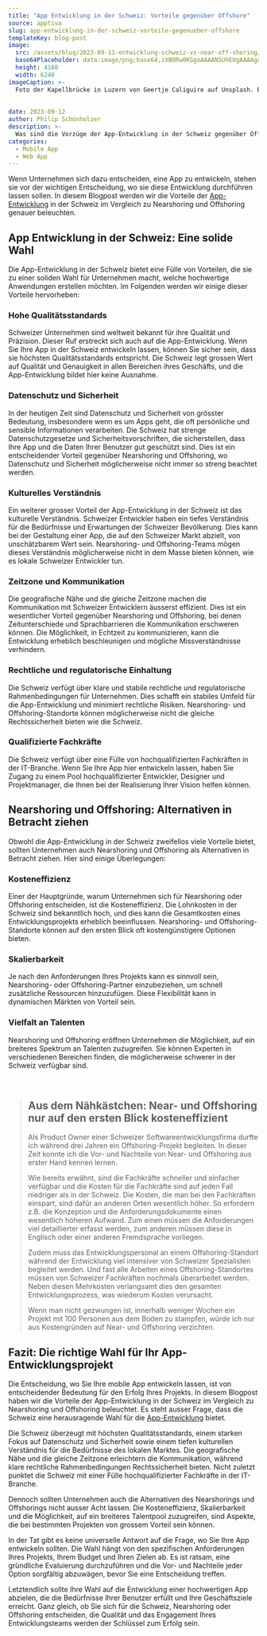 ```yaml
---
title: "App Entwicklung in der Schweiz: Vorteile gegenüber Offshore"
source: apptiva
slug: app-entwicklung-in-der-schweiz-vorteile-gegenueber-offshore
templateKey: blog-post
image:
  src: /assets/blog/2023-09-11-entwicklung-schweiz-vs-near-off-shoring/luzern.jpg
  base64Placeholder: data:image/png;base64,iVBORw0KGgoAAAANSUhEUgAAAAgAAAAFCAIAAAD38zoCAAAACXBIWXMAAAsTAAALEwEAmpwYAAAAiElEQVR4nAF9AIL/ADu+/2vW/3bc/4Dk/4Df/3/f/37j/4W74ACn7f+m6v+s8P+v4vm7/f+2///R//+5wMEAaZrAc5/Jfp2+fG9rmcvqveTwgW1Khn11AAQYIAAJAAwmMqajpXJoZnFSO19AL5ORmAAAQFkCRlsgVm2nq6xrcn58bWaqk3+MiIj0eka955y4LgAAAABJRU5ErkJggg==
  height: 4160
  width: 6240
imageCaption: >- 
  Foto der Kapellbrücke in Luzern von Geertje Caliguire auf Unsplash. Ein Symbol für die Schweiz und Schweizer Qualität im Zusammenhang mit Software-Entwicklung.
  
  
date: 2023-09-12
author: Philip Schönholzer
description: >-
  Was sind die Vorzüge der App-Entwicklung in der Schweiz gegenüber Offshoring? Von Qualität bis zu Datenschutz - entdecken Sie die Vorteile der Schweiz für Ihre App-Entwicklung.
categories:
  - Mobile App
  - Web App
---
```


Wenn Unternehmen sich dazu entscheiden, eine App zu entwickeln, stehen sie vor der wichtigen Entscheidung, wo sie diese Entwicklung durchführen lassen sollen. In diesem Blogpost werden wir die Vorteile der [App-Entwicklung](/angebot/development/app-entwicklung) in der Schweiz im Vergleich zu Nearshoring und Offshoring genauer beleuchten.

## App Entwicklung in der Schweiz: Eine solide Wahl

Die App-Entwicklung in der Schweiz bietet eine Fülle von Vorteilen, die sie zu einer soliden Wahl für Unternehmen macht, welche hochwertige Anwendungen erstellen möchten. Im Folgenden werden wir einige dieser Vorteile hervorheben:

### Hohe Qualitätsstandards

Schweizer Unternehmen sind weltweit bekannt für ihre Qualität und Präzision. Dieser Ruf erstreckt sich auch auf die App-Entwicklung. Wenn Sie Ihre App in der Schweiz entwickeln lassen, können Sie sicher sein, dass sie höchsten Qualitätsstandards entspricht. Die Schweiz legt grossen Wert auf Qualität und Genauigkeit in allen Bereichen ihres Geschäfts, und die App-Entwicklung bildet hier keine Ausnahme.

### Datenschutz und Sicherheit

In der heutigen Zeit sind Datenschutz und Sicherheit von grösster Bedeutung, insbesondere wenn es um Apps geht, die oft persönliche und sensible Informationen verarbeiten. Die Schweiz hat strenge Datenschutzgesetze und Sicherheitsvorschriften, die sicherstellen, dass Ihre App und die Daten Ihrer Benutzer gut geschützt sind. Dies ist ein entscheidender Vorteil gegenüber Nearshoring und Offshoring, wo Datenschutz und Sicherheit möglicherweise nicht immer so streng beachtet werden.

### Kulturelles Verständnis

Ein weiterer grosser Vorteil der App-Entwicklung in der Schweiz ist das kulturelle Verständnis. Schweizer Entwickler haben ein tiefes Verständnis für die Bedürfnisse und Erwartungen der Schweizer Bevölkerung. Dies kann bei der Gestaltung einer App, die auf den Schweizer Markt abzielt, von unschätzbarem Wert sein. Nearshoring- und Offshoring-Teams mögen dieses Verständnis möglicherweise nicht in dem Masse bieten können, wie es lokale Schweizer Entwickler tun.

### Zeitzone und Kommunikation

Die geografische Nähe und die gleiche Zeitzone machen die Kommunikation mit Schweizer Entwicklern äusserst effizient. Dies ist ein wesentlicher Vorteil gegenüber Nearshoring und Offshoring, bei denen Zeitunterschiede und Sprachbarrieren die Kommunikation erschweren können. Die Möglichkeit, in Echtzeit zu kommunizieren, kann die Entwicklung erheblich beschleunigen und mögliche Missverständnisse verhindern.

### Rechtliche und regulatorische Einhaltung

Die Schweiz verfügt über klare und stabile rechtliche und regulatorische Rahmenbedingungen für Unternehmen. Dies schafft ein stabiles Umfeld für die App-Entwicklung und minimiert rechtliche Risiken. Nearshoring- und Offshoring-Standorte können möglicherweise nicht die gleiche Rechtssicherheit bieten wie die Schweiz.

### Qualifizierte Fachkräfte

Die Schweiz verfügt über eine Fülle von hochqualifizierten Fachkräften in der IT-Branche. Wenn Sie Ihre App hier entwickeln lassen, haben Sie Zugang zu einem Pool hochqualifizierter Entwickler, Designer und Projektmanager, die Ihnen bei der Realisierung Ihrer Vision helfen können.

## Nearshoring und Offshoring: Alternativen in Betracht ziehen

Obwohl die App-Entwicklung in der Schweiz zweifellos viele Vorteile bietet, sollten Unternehmen auch Nearshoring und Offshoring als Alternativen in Betracht ziehen. Hier sind einige Überlegungen:

### Kosteneffizienz

Einer der Hauptgründe, warum Unternehmen sich für Nearshoring oder Offshoring entscheiden, ist die Kosteneffizienz. Die Lohnkosten in der Schweiz sind bekanntlich hoch, und dies kann die Gesamtkosten eines Entwicklungsprojekts erheblich beeinflussen. Nearshoring- und Offshoring-Standorte können auf den ersten Blick oft kostengünstigere Optionen bieten.

### Skalierbarkeit

Je nach den Anforderungen Ihres Projekts kann es sinnvoll sein, Nearshoring- oder Offshoring-Partner einzubeziehen, um schnell zusätzliche Ressourcen hinzuzufügen. Diese Flexibilität kann in dynamischen Märkten von Vorteil sein.

### Vielfalt an Talenten

Nearshoring und Offshoring eröffnen Unternehmen die Möglichkeit, auf ein breiteres Spektrum an Talenten zuzugreifen. Sie können Experten in verschiedenen Bereichen finden, die möglicherweise schwerer in der Schweiz verfügbar sind.

&nbsp;
&nbsp;

> ## Aus dem Nähkästchen: Near- und Offshoring nur auf den ersten Blick kosteneffizient
>
> Als Product Owner einer Schweizer Softwareentwicklungsfirma durfte ich während drei Jahren ein Offshoring-Projekt begleiten. In dieser Zeit konnte ich die Vor- und Nachteile von Near- und Offshoring aus erster Hand kennen lernen.
>
> Wie bereits erwähnt, sind die Fachkräfte schneller und einfacher verfügbar und die Kosten für die Fachkräfte sind auf jeden Fall niedriger als in der Schweiz. Die Kosten, die man bei den Fachkräften einspart, sind dafür an anderen Orten wesentlich höher. So erfordern z.B. die Konzeption und die Anforderungsdokumente einen wesentlich höheren Aufwand. Zum einen müssen die Anforderungen viel detaillierter erfasst werden, zum anderen müssen diese in Englisch oder einer anderen Fremdsprache vorliegen.
>
> Zudem muss das Entwicklungspersonal an einem Offshoring-Standort während der Entwicklung viel intensiver von Schweizer Spezialisten begleitet werden. Und fast alle Arbeiten eines Offshoring-Standortes müssen von Schweizer Fachkräften nochmals überarbeitet werden. Neben diesen Mehrkosten verlangsamt dies den gesamten Entwicklungsprozess, was wiederum Kosten verursacht.
>
> Wenn man nicht gezwungen ist, innerhalb weniger Wochen ein Projekt mit 100 Personen aus dem Boden zu stampfen, würde ich nur aus Kostengründen auf Near- und Offshoring verzichten.

## Fazit: Die richtige Wahl für Ihr App-Entwicklungsprojekt

Die Entscheidung, wo Sie Ihre mobile App entwickeln lassen, ist von entscheidender Bedeutung für den Erfolg Ihres Projekts. In diesem Blogpost haben wir die Vorteile der App-Entwicklung in der Schweiz im Vergleich zu Nearshoring und Offshoring beleuchtet. Es steht ausser Frage, dass die Schweiz eine herausragende Wahl für die [App-Entwicklung](/angebot/development/app-entwicklung) bietet.

Die Schweiz überzeugt mit höchsten Qualitätsstandards, einem starken Fokus auf Datenschutz und Sicherheit sowie einem tiefen kulturellen Verständnis für die Bedürfnisse des lokalen Marktes. Die geografische Nähe und die gleiche Zeitzone erleichtern die Kommunikation, während klare rechtliche Rahmenbedingungen Rechtssicherheit bieten. Nicht zuletzt punktet die Schweiz mit einer Fülle hochqualifizierter Fachkräfte in der IT-Branche.

Dennoch sollten Unternehmen auch die Alternativen des Nearshorings und Offshorings nicht ausser Acht lassen. Die Kosteneffizienz, Skalierbarkeit und die Möglichkeit, auf ein breiteres Talentpool zuzugreifen, sind Aspekte, die bei bestimmten Projekten von grossem Vorteil sein können.

In der Tat gibt es keine universelle Antwort auf die Frage, wo Sie Ihre App entwickeln sollten. Die Wahl hängt von den spezifischen Anforderungen Ihres Projekts, Ihrem Budget und Ihren Zielen ab. Es ist ratsam, eine gründliche Evaluierung durchzuführen und die Vor- und Nachteile jeder Option sorgfältig abzuwägen, bevor Sie eine Entscheidung treffen.

Letztendlich sollte Ihre Wahl auf die Entwicklung einer hochwertigen App abzielen, die die Bedürfnisse Ihrer Benutzer erfüllt und Ihre Geschäftsziele erreicht. Ganz gleich, ob Sie sich für die Schweiz, Nearshoring oder Offshoring entscheiden, die Qualität und das Engagement Ihres Entwicklungsteams werden der Schlüssel zum Erfolg sein.
